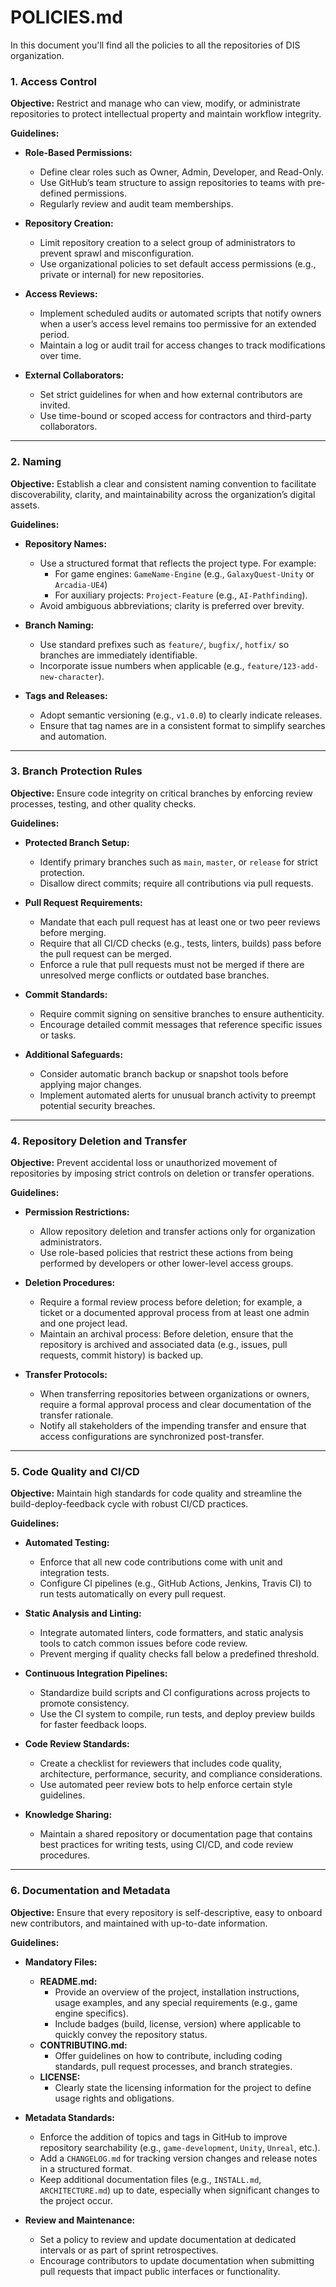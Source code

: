 # POLICIES.md

In this document you'll find all the policies to all the repositories of DIS organization.

### 1. Access Control

**Objective:** Restrict and manage who can view, modify, or administrate repositories to protect intellectual property and maintain workflow integrity.

**Guidelines:**

- **Role-Based Permissions:**  
  - Define clear roles such as Owner, Admin, Developer, and Read-Only.  
  - Use GitHub’s team structure to assign repositories to teams with pre-defined permissions.  
  - Regularly review and audit team memberships.

- **Repository Creation:**  
  - Limit repository creation to a select group of administrators to prevent sprawl and misconfiguration.  
  - Use organizational policies to set default access permissions (e.g., private or internal) for new repositories.

- **Access Reviews:**  
  - Implement scheduled audits or automated scripts that notify owners when a user’s access level remains too permissive for an extended period.  
  - Maintain a log or audit trail for access changes to track modifications over time.

- **External Collaborators:**  
  - Set strict guidelines for when and how external contributors are invited.  
  - Use time-bound or scoped access for contractors and third-party collaborators.

---

### 2. Naming

**Objective:** Establish a clear and consistent naming convention to facilitate discoverability, clarity, and maintainability across the organization’s digital assets.

**Guidelines:**

- **Repository Names:**  
  - Use a structured format that reflects the project type. For example:  
    - For game engines: `GameName-Engine` (e.g., `GalaxyQuest-Unity` or `Arcadia-UE4`)  
    - For auxiliary projects: `Project-Feature` (e.g., `AI-Pathfinding`).
  - Avoid ambiguous abbreviations; clarity is preferred over brevity.

- **Branch Naming:**  
  - Use standard prefixes such as `feature/`, `bugfix/`, `hotfix/` so branches are immediately identifiable.  
  - Incorporate issue numbers when applicable (e.g., `feature/123-add-new-character`).

- **Tags and Releases:**  
  - Adopt semantic versioning (e.g., `v1.0.0`) to clearly indicate releases.  
  - Ensure that tag names are in a consistent format to simplify searches and automation.

---

### 3. Branch Protection Rules

**Objective:** Ensure code integrity on critical branches by enforcing review processes, testing, and other quality checks.

**Guidelines:**

- **Protected Branch Setup:**  
  - Identify primary branches such as `main`, `master`, or `release` for strict protection.  
  - Disallow direct commits; require all contributions via pull requests.

- **Pull Request Requirements:**  
  - Mandate that each pull request has at least one or two peer reviews before merging.  
  - Require that all CI/CD checks (e.g., tests, linters, builds) pass before the pull request can be merged.
  - Enforce a rule that pull requests must not be merged if there are unresolved merge conflicts or outdated base branches.

- **Commit Standards:**  
  - Require commit signing on sensitive branches to ensure authenticity.  
  - Encourage detailed commit messages that reference specific issues or tasks.

- **Additional Safeguards:**  
  - Consider automatic branch backup or snapshot tools before applying major changes.  
  - Implement automated alerts for unusual branch activity to preempt potential security breaches.

---

### 4. Repository Deletion and Transfer

**Objective:** Prevent accidental loss or unauthorized movement of repositories by imposing strict controls on deletion or transfer operations.

**Guidelines:**

- **Permission Restrictions:**  
  - Allow repository deletion and transfer actions only for organization administrators.  
  - Use role-based policies that restrict these actions from being performed by developers or other lower-level access groups.

- **Deletion Procedures:**  
  - Require a formal review process before deletion; for example, a ticket or a documented approval process from at least one admin and one project lead.
  - Maintain an archival process: Before deletion, ensure that the repository is archived and associated data (e.g., issues, pull requests, commit history) is backed up.

- **Transfer Protocols:**  
  - When transferring repositories between organizations or owners, require a formal approval process and clear documentation of the transfer rationale.
  - Notify all stakeholders of the impending transfer and ensure that access configurations are synchronized post-transfer.

---

### 5. Code Quality and CI/CD

**Objective:** Maintain high standards for code quality and streamline the build-deploy-feedback cycle with robust CI/CD practices.

**Guidelines:**

- **Automated Testing:**  
  - Enforce that all new code contributions come with unit and integration tests.  
  - Configure CI pipelines (e.g., GitHub Actions, Jenkins, Travis CI) to run tests automatically on every pull request.

- **Static Analysis and Linting:**  
  - Integrate automated linters, code formatters, and static analysis tools to catch common issues before code review.
  - Prevent merging if quality checks fall below a predefined threshold.

- **Continuous Integration Pipelines:**  
  - Standardize build scripts and CI configurations across projects to promote consistency.  
  - Use the CI system to compile, run tests, and deploy preview builds for faster feedback loops.

- **Code Review Standards:**  
  - Create a checklist for reviewers that includes code quality, architecture, performance, security, and compliance considerations.  
  - Use automated peer review bots to help enforce certain style guidelines.

- **Knowledge Sharing:**  
  - Maintain a shared repository or documentation page that contains best practices for writing tests, using CI/CD, and code review procedures.

---

### 6. Documentation and Metadata

**Objective:** Ensure that every repository is self-descriptive, easy to onboard new contributors, and maintained with up-to-date information.

**Guidelines:**

- **Mandatory Files:**  
  - **README.md:**  
    - Provide an overview of the project, installation instructions, usage examples, and any special requirements (e.g., game engine specifics).  
    - Include badges (build, license, version) where applicable to quickly convey the repository status.
  - **CONTRIBUTING.md:**  
    - Offer guidelines on how to contribute, including coding standards, pull request processes, and branch strategies.
  - **LICENSE:**  
    - Clearly state the licensing information for the project to define usage rights and obligations.

- **Metadata Standards:**  
  - Enforce the addition of topics and tags in GitHub to improve repository searchability (e.g., `game-development`, `Unity`, `Unreal`, etc.).
  - Add a `CHANGELOG.md` for tracking version changes and release notes in a structured format.
  - Keep additional documentation files (e.g., `INSTALL.md`, `ARCHITECTURE.md`) up to date, especially when significant changes to the project occur.

- **Review and Maintenance:**  
  - Set a policy to review and update documentation at dedicated intervals or as part of sprint retrospectives.  
  - Encourage contributors to update documentation when submitting pull requests that impact public interfaces or functionality.
